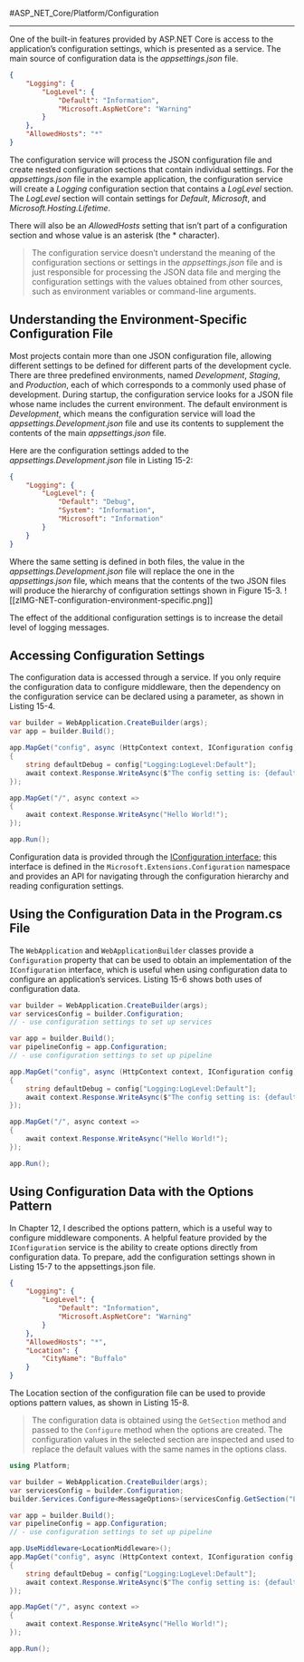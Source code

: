 #ASP_NET_Core/Platform/Configuration 

---

One of the built-in features provided by ASP.NET Core is access to the application’s configuration settings, which is presented as a service. The main source of configuration data is the *appsettings.json* file.
```json
{
	"Logging": {
		"LogLevel": {
			"Default": "Information",
			"Microsoft.AspNetCore": "Warning"
		}
	},
	"AllowedHosts": "*"
}
```

The configuration service will process the JSON configuration file and create nested configuration sections that contain individual settings. For the *appsettings.json* file in the example application, the configuration service will create a *Logging* configuration section that contains a *LogLevel* section. The *LogLevel* section will contain settings for *Default*, *Microsoft*, and *Microsoft.Hosting.Lifetime*. 

There will also be an *AllowedHosts* setting that isn’t part of a configuration section and whose value is an asterisk (the * character).

> The configuration service doesn’t understand the meaning of the configuration sections or settings in the *appsettings.json* file and is just responsible for processing the JSON data file and merging the configuration settings with the values obtained from other sources, such as environment variables or command-line arguments. 

## Understanding the Environment-Specific Configuration File

Most projects contain more than one JSON configuration file, allowing different settings to be defined for different parts of the development cycle. There are three predefined environments, named *Development*, *Staging*, and *Production*, each of which corresponds to a commonly used phase of development. During startup, the configuration service looks for a JSON file whose name includes the current environment. The default environment is *Development*, which means the configuration service will load the *appsettings.Development.json* file and use its contents to supplement the contents of the main *appsettings.json* file.

Here are the configuration settings added to the *appsettings.Development.json* file in Listing 15-2:
```json
{
	"Logging": {
		"LogLevel": {
			"Default": "Debug",
			"System": "Information",
			"Microsoft": "Information"
		}
	}
}
```

Where the same setting is defined in both files, the value in the *appsettings.Development.json* file will replace the one in the *appsettings.json* file, which means that the contents of the two JSON files will produce the hierarchy of configuration settings shown in Figure 15-3.
![[zIMG-NET-configuration-environment-specific.png]]

The effect of the additional configuration settings is to increase the detail level of logging messages.

## Accessing Configuration Settings

The configuration data is accessed through a service. If you only require the configuration data to configure middleware, then the dependency on the configuration service can be declared using a parameter, as shown in Listing 15-4.

```cs
var builder = WebApplication.CreateBuilder(args);
var app = builder.Build();

app.MapGet("config", async (HttpContext context, IConfiguration config) => 
{
	string defaultDebug = config["Logging:LogLevel:Default"];
	await context.Response.WriteAsync($"The config setting is: {defaultDebug}");
});

app.MapGet("/", async context => 
{
	await context.Response.WriteAsync("Hello World!");
});

app.Run();
```

Configuration data is provided through the [IConfiguration interface](https://learn.microsoft.com/en-us/dotnet/api/microsoft.extensions.configuration.iconfiguration?view=dotnet-plat-ext-6.0); this interface is defined in the `Microsoft.Extensions.Configuration` namespace and provides an API for navigating through the configuration hierarchy and reading configuration settings.

## Using the Configuration Data in the Program.cs File

The `WebApplication` and `WebApplicationBuilder` classes provide a `Configuration` property that can be used to obtain an implementation of the `IConfiguration` interface, which is useful when using configuration data to configure an application’s services. 
Listing 15-6 shows both uses of configuration data.

```cs
var builder = WebApplication.CreateBuilder(args);
var servicesConfig = builder.Configuration;
// - use configuration settings to set up services

var app = builder.Build();
var pipelineConfig = app.Configuration;
// - use configuration settings to set up pipeline

app.MapGet("config", async (HttpContext context, IConfiguration config) => 
{
	string defaultDebug = config["Logging:LogLevel:Default"];
	await context.Response.WriteAsync($"The config setting is: {defaultDebug}");
});

app.MapGet("/", async context => 
{
	await context.Response.WriteAsync("Hello World!");
});

app.Run();
```

## Using Configuration Data with the Options Pattern

In Chapter 12, I described the options pattern, which is a useful way to configure middleware components. A helpful feature provided by the `IConfiguration` service is the ability to create options directly from configuration data.
To prepare, add the configuration settings shown in Listing 15-7 to the appsettings.json file.

```json
{
	"Logging": {
		"LogLevel": {
			"Default": "Information",
			"Microsoft.AspNetCore": "Warning"
		}
	},
	"AllowedHosts": "*",
	"Location": {
		"CityName": "Buffalo"
	}
}
```

The Location section of the configuration file can be used to provide options pattern values, as shown in Listing 15-8.

> The configuration data is obtained using the `GetSection` method and passed to the `Configure` method when the options are created. The configuration values in the selected section are inspected and used to replace the default values with the same names in the options class.

```cs
using Platform;

var builder = WebApplication.CreateBuilder(args);
var servicesConfig = builder.Configuration;
builder.Services.Configure<MessageOptions>(servicesConfig.GetSection("Location"));

var app = builder.Build();
var pipelineConfig = app.Configuration;
// - use configuration settings to set up pipeline

app.UseMiddleware<LocationMiddleware>();
app.MapGet("config", async (HttpContext context, IConfiguration config) => 
{
	string defaultDebug = config["Logging:LogLevel:Default"];
	await context.Response.WriteAsync($"The config setting is: {defaultDebug}");
});

app.MapGet("/", async context => 
{
	await context.Response.WriteAsync("Hello World!");
});

app.Run();
```
